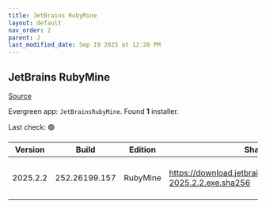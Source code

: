 ```yaml
---
title: JetBrains RubyMine
layout: default
nav_order: 2
parent: J
last_modified_date: Sep 19 2025 at 12:28 PM
---
```


## JetBrains RubyMine

[Source](https://www.jetbrains.com/rubymine)

Evergreen app: `JetBrainsRubyMine`. Found **1** installer.

Last check: 🟢

| Version  | Build         | Edition  | Sha256                                                           | Date      | Size      | Type | URI                                                                                                                    |
| -------- | ------------- | -------- | ---------------------------------------------------------------- | --------- | --------- | ---- | ---------------------------------------------------------------------------------------------------------------------- |
| 2025.2.2 | 252.26199.157 | RubyMine | https://download.jetbrains.com/ruby/RubyMine-2025.2.2.exe.sha256 | 19/9/2025 | 925019856 | exe  | [https://download.jetbrains.com/ruby/RubyMine-2025.2.2.exe](https://download.jetbrains.com/ruby/RubyMine-2025.2.2.exe) |
